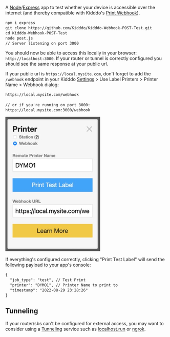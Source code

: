 A [Node](https://nodejs.org)/[Express](https://expressjs.com) app to test whether your device is accessible over the internet (and thereby compatible with Kidddo's [Print Webhook](https://kidddo.com/print-webhook)).

	npm i express
	git clone https://github.com/Kidddo/Kidddo-Webhook-POST-Test.git
	cd Kidddo-Webhook-POST-Test
	node post.js
	// Server listening on port 3000

You should now be able to access this locally in your browser: `http://localhost:3000`. If your router or tunnel is correctly configured you should see the same response at your public url.

If your public url is `https://local.mysite.com`, don't forget to add the `/webhook` endpoint in your Kidddo [Settings](https://kidddo.com/admin#settings) > Use Label Printers > Printer Name > Webhook dialog:

	https://local.mysite.com/webhook
	
	// or if you're running on port 3000:
	https://local.mysite.com:3000/webhook

![image](wh.jpg)

If everything's configured correctly, clicking "Print Test Label" will send the following payload to your app's console:

	{
	  "job_type": "test", // Test Print
	  "printer": "DYMO1", // Printer Name to print to
	  "timestamp": "2022-08-29 23:28:26"
	}

## Tunneling
If your router/sbs can't be configured for external access, you may want to consider using a [Tunneling](https://www.ssh.com/academy/ssh/tunneling) service such as [localhost.run](https://localhost.run) or [ngrok](https://ngrok.com). 